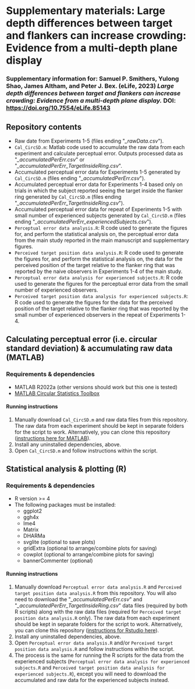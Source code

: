 # Supplementary materials: Large depth differences between target and flankers can increase crowding: Evidence from a multi-depth plane display
### Supplementary information for: Samuel P. Smithers, Yulong Shao, James Altham, and Peter J. Bex. (eLife, 2023) *Large depth differences between target and flankers can increase crowding: Evidence from a multi-depth plane display.* DOI: https://doi.org/10.7554/eLife.85143

## Repository contents
- Raw date from Experiments 1-5 (files ending "*_rawData.csv*").
- ```Cal_CircSD.m```: Matlab code used to accumulate the raw data from each experiment and calculate perceptual error. Outputs processed data as "*_accumulatedPerErr.csv*" or "*_accumulatedPerErr_TargetInsideRing.csv*".
- Accumulated perceptual error data for Experiments 1-5 generated by ```Cal_CircSD.m``` (files ending "*_accumulatedPerErr.csv*").
- Accumulated perceptual error data for Experiments 1-4 based only on trials in which the subject reported seeing the target inside the flanker ring generated by ```Cal_CircSD.m``` (files ending "*_accumulatedPerErr_TargetInsideRing.csv*").
- Accumulated perceptual error data for repeat of Experiments 1-5 with small number of experienced subjects generated by ```Cal_CircSD.m``` (files ending "*_accumulatedPerErr_experiencedSubjects.csv*").
- ```Perceptual error data analysis.R```: R code used to generate the figures for, and perform the statistical analysis on, the perceptual error data from the main study reported in the main manuscript and supplementary figures.
- ```Perceived target position data analysis.R```: R code used to generate the figures for, and perform the statistical analysis on, the data for the perceived position of the target relative to the flanker ring that was reported by the naive observers in Experiments 1-4 of the main study.
- ```Perceptual error data analysis for experienced subjects.R```: R code used to generate the figures for the perceptual error data from the small number of experienced observers.
- ```Perceived target position data analysis for experienced subjects.R```: R code used to generate the figures for the data for the perceived position of the target relative to the flanker ring that was reported by the small number of experienced observers in the repeat of Experiments 1-4. 

## Calculating perceptual error (i.e. circular standard deviation) & accumulating raw data (MATLAB)
### Requirements & dependencies
- MATLAB R2022a (other versions should work but this one is tested)
- [MATLAB Circular Statistics Toolbox](https://www.mathworks.com/matlabcentral/fileexchange/10676-circular-statistics-toolbox-directional-statistics)

#### Running instructions
1. Manually download ```Cal_CircSD.m``` and raw data files from this repository. The raw data from each experiment should be kept in separate folders for the script to work. Alternatively, you can clone this repository ([instructions here for MATLAB](https://www.mathworks.com/help/simulink/ug/clone-git-repository.html)). 
2. Install any uninstalled dependencies, above.
3. Open ```Cal_CircSD.m``` and follow instructions within the script. 

## Statistical analysis & plotting (R)
### Requirements & dependencies
- R version >= 4
- The following packages must be installed: 
  - ggplot2
  - ggh4x
  - lme4
  - Matrix
  - DHARMa
  - svglite (optional to save plots)
  - gridExtra (optional to arrange/combine plots for saving)
  - cowplot (optional to arrange/combine plots for saving)
  - bannerCommenter (optional)

#### Running instructions
1. Manually download ```Perceptual error data analysis.R``` and ```Perceived target position data analysis.R``` from this repository. You will also need to download the "*_accumulatedPerErr.csv*" and "*_accumulatedPerErr_TargetInsideRing.csv*" data files (required by both R scripts) along with the raw data files (required for ```Perceived target position data analysis.R``` only). The raw data from each experiment should be kept in separate folders for the script to work. Alternatively, you can clone this repository ([instructions for Rstudio here](https://datacarpentry.org/rr-version-control/03-git-in-rstudio/index.html)). 
2. Install any uninstalled dependencies, above.
3. Open ```Perceptual error data analysis.R``` and/or ```Perceived target position data analysis.R``` and follow instructions within the script.
4. The process is the same for running the R scripts for the data from the experienced subjects (```Perceptual error data analysis for experienced subjects.R``` and ```Perceived target position data analysis for experienced subjects.R```), except you will need to download the accumulated and raw data for the experienced subjects instead.
